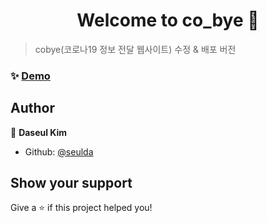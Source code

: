<h1 align="center">Welcome to co_bye 👋</h1>
<p>
</p>

> cobye(코로나19 정보 전달 웹사이트) 수정 & 배포 버전

### ✨ [Demo](http://18.116.116.157:8080/)

## Author

👤 **Daseul Kim**

* Github: [@seulda](https://github.com/seulda)

## Show your support

Give a ⭐️ if this project helped you!

